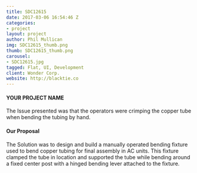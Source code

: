 ```yaml
---
title: SDC12615
date: 2017-03-06 16:54:46 Z
categories:
- project
layout: project
author: Phil Mullican
img: SDC12615_thumb.png
thumb: SDC12615_thumb.png
carousel:
- SDC12615.jpg
tagged: Flat, UI, Development
client: Wonder Corp.
website: http://blacktie.co
---
```


#### YOUR PROJECT NAME
The Issue presented  was that the operators were crimping the copper tube when bending the tubing by hand.

#### Our Proposal
The Solution was to design and build a manually operated bending fixture used to bend copper tubing for final assembly in AC units. This fixture clamped the tube in location and supported the tube while bending around a fixed center post with a hinged bending lever attached to the fixture.
